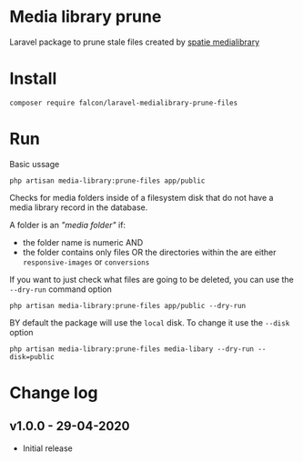 # Media library prune

Laravel package to prune stale files created by [spatie medialibrary](https://github.com/spatie/laravel-medialibrary)

# Install

```
composer require falcon/laravel-medialibrary-prune-files
```

# Run

Basic ussage

```
php artisan media-library:prune-files app/public
```

Checks for media folders inside of a filesystem disk that do not have a media library record in the database. 

A folder is an *"media folder"* if:
- the folder name is numeric AND
- the folder contains only files OR the directories within the are either `responsive-images` or `conversions`

If you want to just check what files are going to be deleted, you can use the `--dry-run` command option

```
php artisan media-library:prune-files app/public --dry-run
```

BY default the package will use the `local` disk. To change it use the `--disk` option 

```
php artisan media-library:prune-files media-libary --dry-run --disk=public
```

# Change log

## v1.0.0 - 29-04-2020
- Initial release
